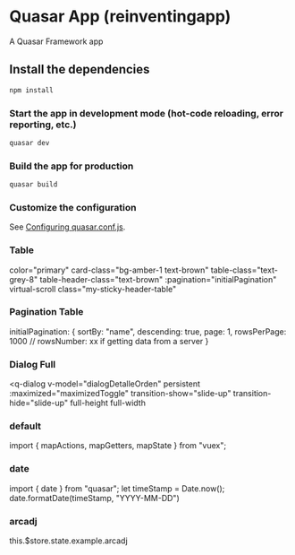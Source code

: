 # Quasar App (reinventingapp)

A Quasar Framework app

## Install the dependencies
```bash
npm install
```

### Start the app in development mode (hot-code reloading, error reporting, etc.)
```bash
quasar dev
```


### Build the app for production
```bash
quasar build
```

### Customize the configuration
See [Configuring quasar.conf.js](https://quasar.dev/quasar-cli/quasar-conf-js).


### Table
color="primary"
card-class="bg-amber-1 text-brown"
table-class="text-grey-8"
table-header-class="text-brown"
:pagination="initialPagination"
virtual-scroll
class="my-sticky-header-table"

### Pagination Table
initialPagination: {
        sortBy: "name",
        descending: true,
        page: 1,
        rowsPerPage: 1000
        // rowsNumber: xx if getting data from a server
      }


### Dialog Full
<q-dialog
  v-model="dialogDetalleOrden"
  persistent
  :maximized="maximizedToggle"
  transition-show="slide-up"
  transition-hide="slide-up"
  full-height
  full-width
>
  <DialogGenerarOperacion />
</q-dialog>

<template>
  <div>
    <q-card class="full-height" square>
      <q-bar class="bg-primary text-white">
        Datos Ingreso O/C
        <q-space />
        <q-btn dense flat icon="close" @click="cerrar">
          <q-tooltip content-class="bg-white text-primary">Close</q-tooltip>
        </q-btn>
      </q-bar>
      <q-card-section>
        <DatosdeIngreso />
      </q-card-section>

      <q-separator />

      <q-card-section>
        <!--        {{ get_buscar_operacion.result[0] }}-->
        <!--        <TablaBuscar :info="get_buscar_operacion.result" />-->
        <ArticulosIngresaran />
      </q-card-section>

      <!-- <q-card-actions align="right">
        <q-btn flat label="Decline" color="primary" v-close-popup />
        <q-btn flat label="Accept" color="primary" v-close-popup />
      </q-card-actions> -->
    </q-card>
  </div>
</template>

<script>
import { storagelocal } from "../../../../mixins/mixin";
import { mapActions, mapGetters } from "vuex";
const stringOptions = ["Servicios", "Materiales"];
export default {
  name: "DialogAddServicios",
  mixins: [storagelocal],
  components: {
    DatosdeIngreso: () => import("./DatosdeIngreso"),
    ArticulosIngresaran: () => import("./ArticulosIngresaran")
  },
  computed: {},
  data() {
    return {
      cod_ope: "",
      pla_veh: "",
      fec_ini: "",
      fec_fin: "",
      loadboton: false,
      clienteSelect: null,
      model: null,
      infoMateriales: [],
      infoServicios: [],
      precioUnitario: null,
      cantidad: null,
      maximizedToggle: true,
      tipodebusqueda: null,
      options: [],
      newoptions: [],
      buscarServiciosMateriales: "",
      filter: "",
      initialPagination: {
              sortBy: "name",
              descending: true,
              page: 1,
              rowsPerPage: 1000
            },
      columns1: [
        {
          name: "desc",
          required: true,
          label: "Fecha de Registro",
          align: "left",
          field: row => row.co_operac,
          format: val => `${val}`,
          sortable: true
        },
        {
          name: "co_opeveh",
          align: "center",
          label: "Usuario",
          field: "co_opeveh",
          sortable: true
        },
        { name: "fat", label: "N° Operación", field: "fat", sortable: true },
        { name: "no_tiptra", label: "Cliente", field: "no_tiptra" },
        { name: "no_servic", label: "Estado", field: "no_servic" },
        { name: "no_tipser", label: "Placa", field: "no_tipser" },
        { name: "im_preuni", label: "Marca", field: "im_preuni" },
        { name: "co_plaveh", label: "Modelo", field: "co_plaveh" },
        { name: "acciones", label: "Versión", field: "acciones" },
        { name: "acciones", label: "Año", field: "acciones" },
        { name: "acciones", label: "Color", field: "acciones" },
        { name: "acciones", label: "Chasis", field: "acciones" },
        { name: "acciones", label: "Motor", field: "acciones" },
        { name: "acciones", label: "Acciones", field: "acciones" }
      ],
      data: []
    };
  },
  methods: {
    ...mapActions("operaciones", [
      "call_combo_cliente",
      "call_lista_vehiculo_ingreso",
      "call_nueva_operacion",
      "call_buscar_operacion"
    ]),
    cerrar() {
      this.$store.commit("almacen/dialogIngresoOC", false);
    }
  },
  async created() {
    this.$q.loading.show();

    this.$q.notify({
      message: "Creando"
    });
    console.log("DialogBuscarOperacion.vue");
    this.$q.loading.hide();
  }
};
</script>




### default
import { mapActions, mapGetters, mapState } from "vuex";




### date
import { date } from "quasar";
let timeStamp = Date.now();
date.formatDate(timeStamp, "YYYY-MM-DD")



### arcadj
this.$store.state.example.arcadj
